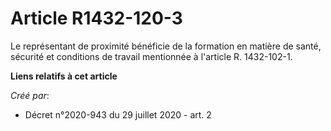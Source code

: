 # Article R1432-120-3

Le représentant de proximité bénéficie de la formation en matière de santé, sécurité et conditions de travail mentionnée à
l'article R. 1432-102-1.

**Liens relatifs à cet article**

_Créé par_:

  - Décret n°2020-943 du 29 juillet 2020 - art. 2
